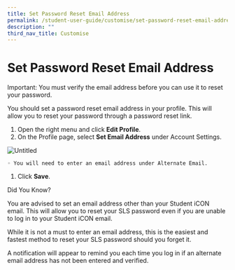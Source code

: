 ```yaml
---
title: Set Password Reset Email Address
permalink: /student-user-guide/customise/set-password-reset-email-address/
description: ""
third_nav_title: Customise
---
```

<h1 id="set-password-reset-email-address">Set Password Reset Email Address</h1>
<p>Important: You must verify the email address before you can use it to reset your password.</p>
<p>You should set a password reset email address in your profile. This will allow you to reset your password through a password reset link.</p>
<ol>
<li>Open the right menu and click <strong>Edit Profile</strong>.</li>
<li>On the Profile page, select <strong>Set Email Address</strong> under Account Settings.</li>
</ol>
<p><img alt="Untitled" src="https://s3-us-west-2.amazonaws.com/secure.notion-static.com/9e57afe4-51f7-4504-a63d-e0ce3d857630/Untitled.png"></p>
<pre><code>◦ You will need <span class="hljs-built_in">to</span> enter <span class="hljs-keyword">an</span> email address under Alternate Email.
</code></pre><ol>
<li>Click <strong>Save</strong>.</li>
</ol>
<p>Did You Know?</p>
<p>You are advised to set an email address other than your Student iCON email. This will allow you to reset your SLS password even if you are unable to log in to your Student iCON email. </p>
<p>While it is not a must to enter an email address, this is the easiest and fastest method to reset your SLS password should you forget it.</p>
<p>A notification will appear to remind you each time you log in if an alternate email address has not been entered and verified.</p>
